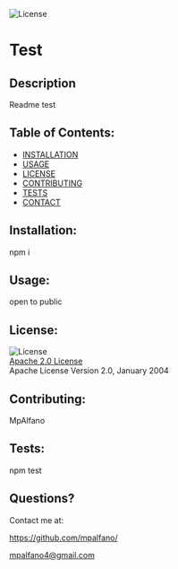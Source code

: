 
  ![License](https://img.shields.io/badge/License-Apache_2.0-blue.svg)
  # Test

  ## Description
  Readme test

  ## Table of Contents:
  * [INSTALLATION](#installation)  
  * [USAGE](#usage)  
  * [LICENSE](#license)  
  * [CONTRIBUTING](#contributing)  
  * [TESTS](#tests)  
  * [CONTACT](#contact)  

  ## Installation:

  npm i

  ## Usage:

  open to public

  ## License:

  ![License](https://img.shields.io/badge/License-Apache_2.0-blue.svg)  
  [Apache 2.0 License](https://opensource.org/licenses/Apache-2.0)  
  Apache License
      Version 2.0, January 2004

  ## Contributing:

  MpAlfano

  ## Tests:

  npm test

  ## Questions?
  
  Contact me at:

  https://github.com/mpalfano/  

  mpalfano4@gmail.com

